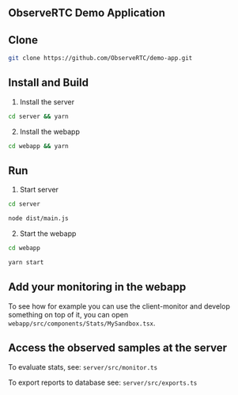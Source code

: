 ObserveRTC Demo Application
---

## Clone

```bash
git clone https://github.com/ObserveRTC/demo-app.git
```

## Install and Build

1. Install the server 

```bash
cd server && yarn
```

2. Install the webapp

```bash
cd webapp && yarn
```

## Run

1. Start server

```bash
cd server

node dist/main.js
```

2. Start the webapp

```bash
cd webapp

yarn start
```

## Add your monitoring in the webapp

To see how for example you can use the client-monitor and develop something on top of it, 
you can open `webapp/src/components/Stats/MySandbox.tsx`.

## Access the observed samples at the server

To evaluate stats, see: `server/src/monitor.ts`

To export reports to database see: `server/src/exports.ts`
